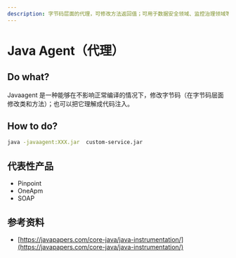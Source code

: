 ```yaml
---
description: 字节码层面的代理，可修改方法返回值；可用于数据安全领域、监控治理领域等。
---
```


# Java Agent（代理）

## Do what?

Javaagent 是一种能够在不影响正常编译的情况下，修改字节码（在字节码层面修改类和方法）；也可以把它理解成代码注入。

## How to do?

```bash
java -javaagent:XXX.jar  custom-service.jar
```

## 代表性产品

* Pinpoint
* OneApm
* SOAP

## 参考资料

* [https://javapapers.com/core-java/java-instrumentation/](https://javapapers.com/core-java/java-instrumentation/)

